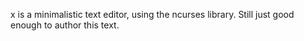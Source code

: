x is a minimalistic text editor, using the ncurses library.
Still just good enough to author this text. 
